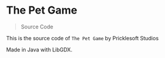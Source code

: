 # The Pet Game
> Source Code

This is the source code of `The Pet Game` by Pricklesoft Studios 

Made in Java with LibGDX.
